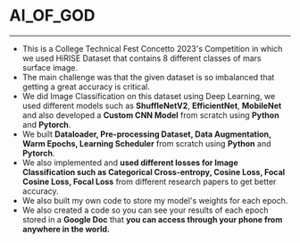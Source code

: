 # AI_OF_GOD
--------------------------------------------------------------------------- 

* This is a College Technical Fest Concetto 2023's Competition in which we used HiRISE Dataset that contains 8 different classes of mars surface image. 
* The main challenge was that the given dataset is so imbalanced that getting a great accuracy is critical.
* We did Image Classification on this dataset using Deep Learning, we used different models such as **ShuffleNetV2**, **EfficientNet**, **MobileNet** and also developed a **Custom CNN Model** from scratch using **Python** and **Pytorch**.
* We built **Dataloader, Pre-processing Dataset, Data Augmentation, Warm Epochs, Learning Scheduler** from scratch using **Python** and **Pytorch**.
* We also implemented and **used different losses for Image Classification such as Categorical Cross-entropy, Cosine Loss, Focal Cosine Loss, Focal Loss** from different research papers to get better accuracy.
* We also built my own code to store my model's weights for each epoch.
* We also created a code so you can see your results of each epoch stored in a **Google Doc** that **you can access through your phone from anywhere in the world.**
